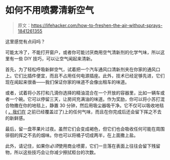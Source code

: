 # 如何不用喷雾清新空气

> 原文：<https://lifehacker.com/how-to-freshen-the-air-without-sprays-1841261355>

这里感觉有点闷吗？

可能太冷了，不能打开窗户，或者你可能讨厌商用空气清新剂的化学气味，所以这里有一些 DIY 技巧，可以让空气闻起来清新。

首先，为了轻松呼吸新鲜空气，试着把一个汽车通风口清新剂夹在你家的通风口上。它们比插件便宜，而且不占用任何电源插座。此外，技术已经足够先进，它们现在闻起来很香——我们保证你家的味道不会像出租车的味道。

或者，试着将小苏打和几滴你选择的精油混合在一个开放的容器里，比如一辆车或者一个碗。它可以停留三天，让房间充满油的味道。作为奖励，你可以将小苏打混合物撒在你的地毯上，静置 30 分钟，然后用吸尘器吸干净。它不仅可以吸收地毯( [，我们在](https://lifehacker.com/get-the-most-out-of-your-vacuum-cleaner-with-these-tric-1837217175) 之前已经覆盖过了)上的任何气味，而且在你完成后还会留下挥之不去的新鲜感。

最后，留一盘苹果片过夜。虽然它们会变成褐色，但它们也会吸收任何可能在周围徘徊的挥之不去的烟味。你也可以将橘子切成两半，在上面撒上盐。

此外，请记住，如果你*必须*使用商业喷雾，它们一旦落在表面上往往会留下残留物，所以这些技巧会让你减少擦拭柜台的次数。